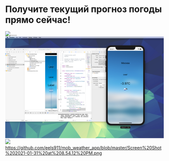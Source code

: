 # Получите текущий прогноз погоды прямо сейчас!




![.....](https://github.com/eels911/mob_weather_app/blob/master/Screen%20Shot%202021-01-31%20at%208.51.47%20PM.png)
![.](https://github.com/eels911/mob_weather_app/blob/master/Screen%20Shot%202021-01-31%20at%208.52.00%20PM.png)
![](https://github.com/eels911/mob_weather_app/blob/master/Screen%20Shot%202021-01-31%20at%208.53.16%20PM.png)
![]()https://github.com/eels911/mob_weather_app/blob/master/Screen%20Shot%202021-01-31%20at%208.54.12%20PM.png
